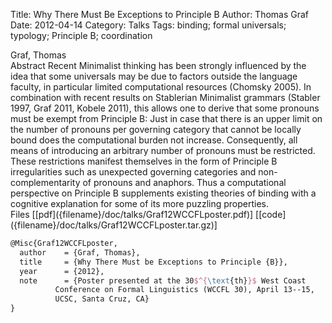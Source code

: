 Title: Why There Must Be Exceptions to Principle B
Author: Thomas Graf
Date: 2012-04-14
Category: Talks
Tags: binding; formal universals; typology; Principle B; coordination

<div markdown class="authors">
Graf, Thomas
</div>

<div markdown class="abstract">
<span id="abstract-title">Abstract</span>
Recent Minimalist thinking has been strongly influenced by the idea that some universals may be due to factors outside the language faculty, in particular limited computational resources (Chomsky 2005). In combination with recent results on Stablerian Minimalist grammars (Stabler 1997, Graf 2011, Kobele 2011), this allows one to derive that some pronouns must be exempt from Principle B: Just in case that there is an upper limit on the number of pronouns per governing category that cannot be locally bound does the computational burden not increase. Consequently, all means of introducing an arbitrary number of pronouns must be restricted. These restrictions manifest themselves in the form of Principle B irregularities such as unexpected governing categories and non-complementarity of pronouns and anaphors. Thus a computational perspective on Principle B supplements existing theories of binding with a cognitive explanation for some of its more puzzling properties.
</div>

<div markdown class="files">
<span id="files-title">Files</span>
[[pdf]({filename}/doc/talks/Graf12WCCFLposter.pdf)]
[[code]({filename}/doc/talks/Graf12WCCFLposter.tar.gz)]
</div>

~~~latex
@Misc{Graf12WCCFLposter,
  author	= {Graf, Thomas},
  title		= {Why There Must be Exceptions to Principle {B}},
  year		= {2012},
  note		= {Poster presented at the 30$^{\text{th}}$ West Coast
		  Conference on Formal Linguistics (WCCFL 30), April 13--15,
		  UCSC, Santa Cruz, CA}
}
~~~
